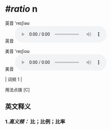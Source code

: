 # ***\#ratio*** n
英音 'reɪʃiəʊ  
英音
<audio src="./media/ratio-B.aac" controls="controls"></audio>

美音 'reɪʃioʊ  
美音
<audio src="./media/ratio.aac" controls="controls"></audio>



| 词频 1 |  

用法点拨  [C]

英文释义
---
### 1.*高义频：* **比；比例；比率**  


